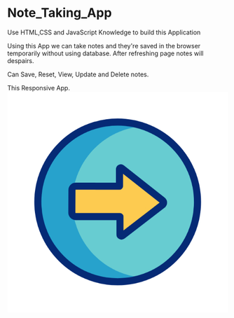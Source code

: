 # Note_Taking_App

Use HTML,CSS and JavaScript Knowledge to build this Application

Using this App we can take notes and they're saved in the browser temporarily without using database. After refreshing page notes will despairs.

Can Save, Reset, View, Update and Delete notes.

This Responsive App.
<img src="./arrows.gif" alt="system" />
